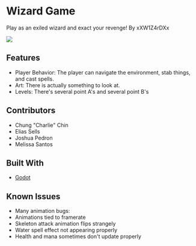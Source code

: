# Wizard Game
Play as an exiled wizard and exact your revenge!
By xXW1Z4rDXx

![](demogif.gif)

## Features
 + Player Behavior: The player can navigate the environment, stab things, and cast spells.
 + Art: There is actually something to look at.
 + Levels: There's several point A's and several point B's

## Contributors
 + Chung "Charlie" Chin
 + Elias Sells
 + Joshua Pedron
 + Melissa Santos

## Built With
 + [Godot](https://godotengine.org/)

## Known Issues
+ Many animation bugs: 
+ Animations tied to framerate
+ Skeleton attack animation flips strangely
+ Water spell effect not appearing properly
+ Health and mana sometimes don't update properly
